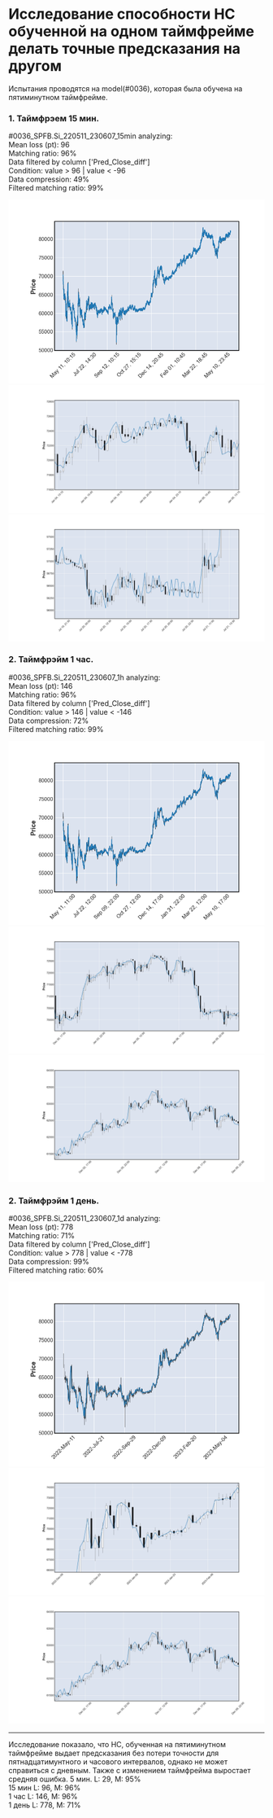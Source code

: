 # Исследование способности НС обученной на одном таймфрейме делать точные предсказания на другом
Испытания проводятся на model(#0036), которая была обучена на пятиминутном таймфрейме.

### **1. Таймфрэем 15 мин.**

#0036_SPFB.Si_220511_230607_15min analyzing:\
Mean loss (pt): 96\
Matching ratio: 96%\
Data filtered by column ['Pred_Close_diff']\
Condition: value > 96 | value < -96\
Data compression: 49%\
Filtered matching ratio: 99%

![Predictions](image/%230036_15мин.png) 
![Predictions](image/%230036_15мин-1.png) 
![Predictions](image/%230036_15мин-2.png) 

### **2. Таймфрэйм 1 час.**

#0036_SPFB.Si_220511_230607_1h analyzing:\
Mean loss (pt): 146\
Matching ratio: 96%\
Data filtered by column ['Pred_Close_diff']\
Condition: value > 146 | value < -146\
Data compression: 72%\
Filtered matching ratio: 99%

![Predictions](image/%230036_1час.png) 
![Predictions](image/%230036_1час-1.png) 
![Predictions](image/%230036_1час-2.png) 

### **2. Таймфрэйм 1 день.**

#0036_SPFB.Si_220511_230607_1d analyzing:\
Mean loss (pt): 778\
Matching ratio: 71%\
Data filtered by column ['Pred_Close_diff']\
Condition: value > 778 | value < -778\
Data compression: 99%\
Filtered matching ratio: 60%

![Predictions](image/%230036_1день.png) 
![Predictions](image/%230036_1день-1.png) 
![Predictions](image/%230036_1час-2.png)

***
Исследование показало, что НС, обученная на пятиминутном таймфрейме выдает предсказания без потери точности для пятнадцатимунтного и часового интервалов, однако не может справиться с дневным. Также с изменением таймфрейма выростает средняя ошибка.
5 мин. L: 29, M: 95%\
15 мин L: 96, M: 96%\
1 час L: 146, M: 96%\
1 день L: 778, M: 71%